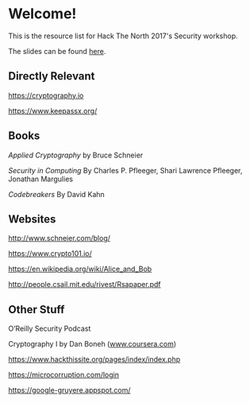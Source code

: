 # Welcome! 

This is the resource list for Hack The North 2017's Security workshop. 

The slides can be found [here](https://docs.google.com/presentation/d/14g9STMhGSAtCdKBCQYKS44WNTdStqCS3OIY_kXhio0M/edit?usp=sharing).


## Directly Relevant

https://cryptography.io

https://www.keepassx.org/

## Books

_Applied Cryptography_ by Bruce Schneier 

_Security in Computing_ By Charles P. Pfleeger, Shari Lawrence Pfleeger, Jonathan Margulies

_Codebreakers_ By David Kahn

## Websites

http://www.schneier.com/blog/

https://www.crypto101.io/

https://en.wikipedia.org/wiki/Alice_and_Bob

http://people.csail.mit.edu/rivest/Rsapaper.pdf

## Other Stuff

O’Reilly Security Podcast

Cryptography I by Dan Boneh (www.coursera.com)

https://www.hackthissite.org/pages/index/index.php

https://microcorruption.com/login

https://google-gruyere.appspot.com/
